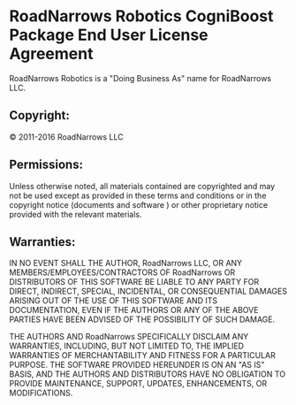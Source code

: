 # RoadNarrows Robotics CogniBoost Package End User License Agreement
RoadNarrows Robotics is a "Doing Business As" name for RoadNarrows LLC.

## Copyright:
&#169; 2011-2016 RoadNarrows LLC

## Permissions:
Unless otherwise noted, all materials contained are copyrighted and may not
be used except as provided in these terms and conditions or in the copyright
notice (documents and software ) or other proprietary notice provided with
the relevant materials.

## Warranties:
IN NO EVENT SHALL THE AUTHOR, RoadNarrows LLC, OR ANY
MEMBERS/EMPLOYEES/CONTRACTORS
OF RoadNarrows OR DISTRIBUTORS OF THIS SOFTWARE BE LIABLE TO ANY
PARTY FOR DIRECT, INDIRECT, SPECIAL, INCIDENTAL, OR CONSEQUENTIAL
DAMAGES ARISING OUT OF THE USE OF THIS SOFTWARE AND ITS DOCUMENTATION,
EVEN IF THE AUTHORS OR ANY OF THE ABOVE PARTIES HAVE BEEN ADVISED OF
THE POSSIBILITY OF SUCH DAMAGE.

THE AUTHORS AND  RoadNarrows SPECIFICALLY DISCLAIM ANY WARRANTIES,
INCLUDING, BUT NOT LIMITED TO, THE IMPLIED WARRANTIES OF MERCHANTABILITY AND
FITNESS FOR A PARTICULAR PURPOSE. THE SOFTWARE PROVIDED HEREUNDER IS ON AN
"AS IS" BASIS, AND THE AUTHORS AND DISTRIBUTORS HAVE NO OBLIGATION TO
PROVIDE MAINTENANCE, SUPPORT, UPDATES, ENHANCEMENTS, OR MODIFICATIONS.
